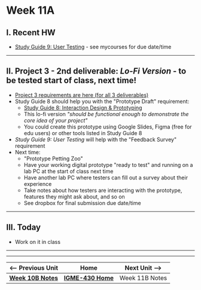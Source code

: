 # Week 11A

## I. Recent HW
- [Study Guide 9: User Testing](../documents/study-guide-9.md) - see mycourses for due date/time

---

## II. Project 3 - 2nd deliverable: *Lo-Fi Version* - to be tested start of class, next time!
- [Project 3 requirements are here (for all 3 deliverables)](../documents/p3-interactive-prototype.md)
- Study Guide 8 should help you with the "Prototype Draft" requirement:
  - [Study Guide 8: Interaction Design & Prototyping](https://docs.google.com/document/d/1gRDgkQNEEACPyXCWzBotQ03IAfYR41UmgKcGhz1I4wo/edit?tab=t.0#heading=h.yhu4oq3rbp7z)
  - This lo-fi version *"should be functional enough to demonstrate the core idea of your project"*
  - You could create this prototype using Google Slides, Figma (free for edu users) or other tools listed in Study Guide 8
- *Study Guide 9: User Testing* will help with the "Feedback Survey" requirement
- Next time:
  - "Prototype Petting Zoo"
  - Have your working digital prototype "ready to test" and running on a lab PC at the start of class next time
  - Have another lab PC where testers can fill out a survey about their experience
  - Take notes about how testers are interacting with the prototype, features they might ask about, and so on
  - See dropbox for final submission due date/time

---

## III. Today
- Work on it in class

---
---

| <-- Previous Unit | Home | Next Unit -->
| --- | --- | --- 
|  [**Week 10B Notes**](10B.md)  |  [**IGME-430 Home**](../) | Week 11B Notes
